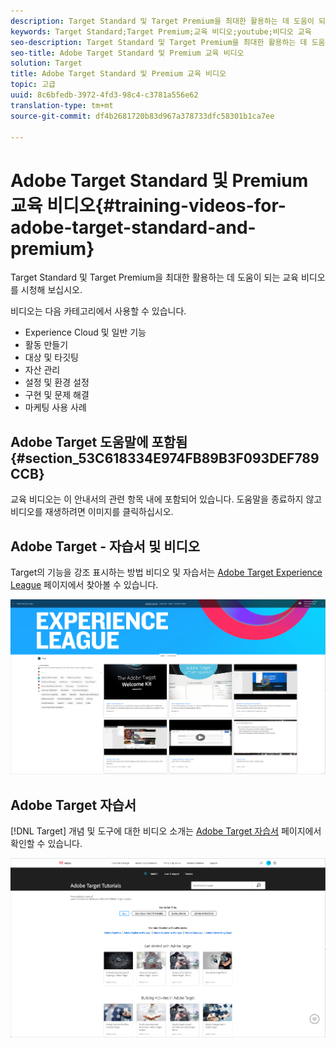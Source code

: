 ```yaml
---
description: Target Standard 및 Target Premium을 최대한 활용하는 데 도움이 되는 교육 비디오를 시청해 보십시오.
keywords: Target Standard;Target Premium;교육 비디오;youtube;비디오 교육
seo-description: Target Standard 및 Target Premium을 최대한 활용하는 데 도움이 되는 교육 비디오를 시청해 보십시오.
seo-title: Adobe Target Standard 및 Premium 교육 비디오
solution: Target
title: Adobe Target Standard 및 Premium 교육 비디오
topic: 고급
uuid: 8c6bfedb-3972-4fd3-98c4-c3781a556e62
translation-type: tm+mt
source-git-commit: df4b2681720b83d967a378733dfc58301b1ca7ee

---
```



# Adobe Target Standard 및 Premium 교육 비디오{#training-videos-for-adobe-target-standard-and-premium}

Target Standard 및 Target Premium을 최대한 활용하는 데 도움이 되는 교육 비디오를 시청해 보십시오.

비디오는 다음 카테고리에서 사용할 수 있습니다.

* Experience Cloud 및 일반 기능
* 활동 만들기
* 대상 및 타깃팅
* 자산 관리
* 설정 및 환경 설정
* 구현 및 문제 해결
* 마케팅 사용 사례

## Adobe Target 도움말에 포함됨 {#section_53C618334E974FB89B3F093DEF789CCB}

교육 비디오는 이 안내서의 관련 항목 내에 포함되어 있습니다. 도움말을 종료하지 않고 비디오를 재생하려면 이미지를 클릭하십시오.

## Adobe Target - 자습서 및 비디오

Target의 기능을 강조 표시하는 방법 비디오 및 자습서는 [Adobe Target Experience League](https://guided.adobe.com/#recommended/solutions/target) 페이지에서 찾아볼 수 있습니다.

![Experience League Videos](/help/c-intro/assets/experience-league.png)

## Adobe Target 자습서

[!DNL Target] 개념 및 도구에 대한 비디오 소개는 [Adobe Target 자습서](https://helpx.adobe.com/target/tutorials.html) 페이지에서 확인할 수 있습니다.

![Adobe Target 자습서](/help/c-intro/assets/adobe-target-tutorials.png)